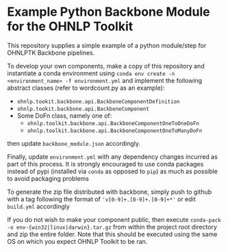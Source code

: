 # Example Python Backbone Module for the OHNLP Toolkit
This repository supplies a simple example of a python module/step for OHNLPTK Backbone 
pipelines.

To develop your own components, make a copy of this repository and instantiate 
a conda environment using `conda env create -n <environment_name> -f environment.yml`
and implement the following abstract classes (refer to wordcount.py as an example):
- `ohnlp.tookit.backbone.api.BackboneComponentDefinition`
- `ohnlp.tookit.backbone.api.BackboneComponent`
- Some DoFn class, namely one of:
  - `ohnlp.toolkit.backbone.api.BackboneComponentOneToOneDoFn` 
  - `ohnlp.toolkit.backbone.api.BackboneComponentOneToManyDoFn`

then update `backbone_module.json` accordingly.

Finally, update `environment.yml` with any dependency changes incurred as part of this process. It is strongly encouraged to use conda packages instead of pypi (installed via `conda` as opposed to `pip`) as much as possible to avoid packaging problems

To generate the zip file distributed with backbone, simply push to github with 
a tag following the format of `'v[0-9]+.[0-9]+.[0-9]+*'` or edit `build.yml` accordingly

If you do not wish to make your component public, then execute `conda-pack -o env-{win32|linux|darwin}.tar.gz` from within 
the project root directory and zip the entire folder. Note that this should be executed using the same OS on which you expect
OHNLP Toolkit to be ran. 

